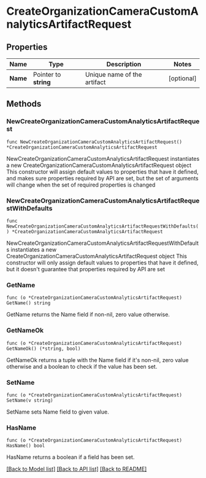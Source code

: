 # CreateOrganizationCameraCustomAnalyticsArtifactRequest

## Properties

Name | Type | Description | Notes
------------ | ------------- | ------------- | -------------
**Name** | Pointer to **string** | Unique name of the artifact | [optional] 

## Methods

### NewCreateOrganizationCameraCustomAnalyticsArtifactRequest

`func NewCreateOrganizationCameraCustomAnalyticsArtifactRequest() *CreateOrganizationCameraCustomAnalyticsArtifactRequest`

NewCreateOrganizationCameraCustomAnalyticsArtifactRequest instantiates a new CreateOrganizationCameraCustomAnalyticsArtifactRequest object
This constructor will assign default values to properties that have it defined,
and makes sure properties required by API are set, but the set of arguments
will change when the set of required properties is changed

### NewCreateOrganizationCameraCustomAnalyticsArtifactRequestWithDefaults

`func NewCreateOrganizationCameraCustomAnalyticsArtifactRequestWithDefaults() *CreateOrganizationCameraCustomAnalyticsArtifactRequest`

NewCreateOrganizationCameraCustomAnalyticsArtifactRequestWithDefaults instantiates a new CreateOrganizationCameraCustomAnalyticsArtifactRequest object
This constructor will only assign default values to properties that have it defined,
but it doesn't guarantee that properties required by API are set

### GetName

`func (o *CreateOrganizationCameraCustomAnalyticsArtifactRequest) GetName() string`

GetName returns the Name field if non-nil, zero value otherwise.

### GetNameOk

`func (o *CreateOrganizationCameraCustomAnalyticsArtifactRequest) GetNameOk() (*string, bool)`

GetNameOk returns a tuple with the Name field if it's non-nil, zero value otherwise
and a boolean to check if the value has been set.

### SetName

`func (o *CreateOrganizationCameraCustomAnalyticsArtifactRequest) SetName(v string)`

SetName sets Name field to given value.

### HasName

`func (o *CreateOrganizationCameraCustomAnalyticsArtifactRequest) HasName() bool`

HasName returns a boolean if a field has been set.


[[Back to Model list]](../README.md#documentation-for-models) [[Back to API list]](../README.md#documentation-for-api-endpoints) [[Back to README]](../README.md)


